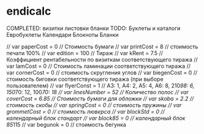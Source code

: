 # endicalc


COMPLETED:
  визитки
  листовки
  бланки
TODO:
  Буклеты и каталоги
  Евробуклеты
  Календари
  Блокноты
  Бланки



// var paperCost = 0 // Стоимость бумаги
// var printCost = 8 // стоимость печати 100%
// var edition = 100 // Тираж
// var kRent = 7.5 // Коэффициент рентабельности по визиткам соответствующего тиража
// var lamCost = 0 // Стоимость ламинации соответствующего тиража
// var cornerCost = 0 // стоимость скругления углов
// var biegenCost = 0 // стоимость биговки соответствующего тиража (при выборе пользователем)
// var flyerConst = 1 // А3: 1, А4: 2, А5: 4, А6: 8, 210*98: 6, 150*70: 12, 100*70: 18
// var linesNumber = 52 // Количество полос
// var coverCost = 6.85 // Стоимость бумаги для обложки
// var skoba = 2.2 // стоимость скобы
// var springCost = 0 // стоимость пружины
// var grommetCost = 0 // стоимость люверса
// var blockStd = 0 // календарный блок стандарт
// var block85 = 0 // календарный блок 85*115
// var begunok = 0 // стоимость бегунка